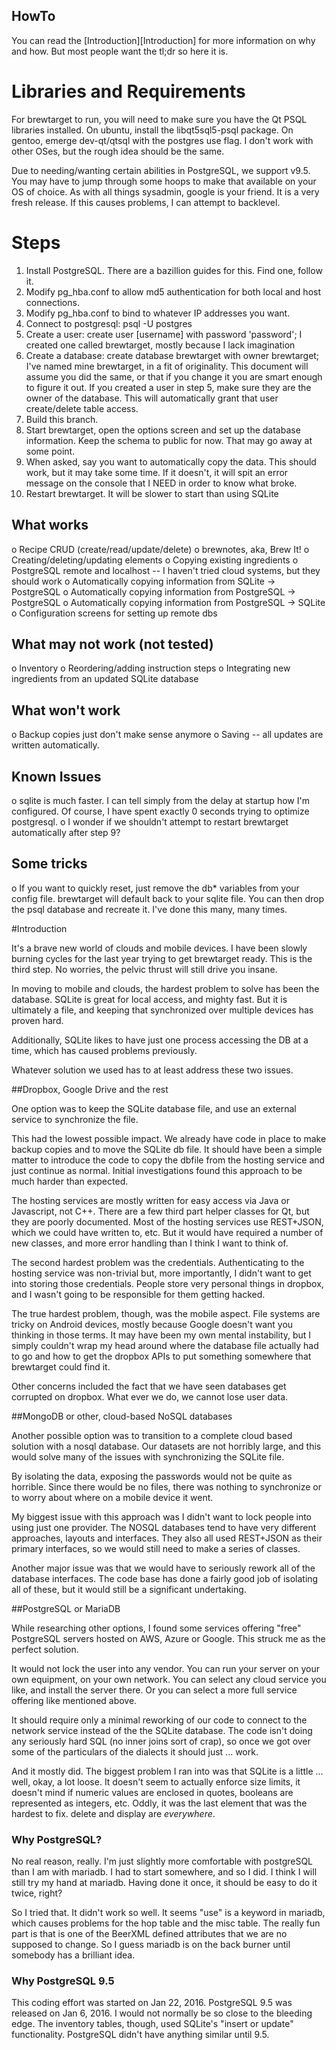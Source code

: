HowTo
-----
You can read the [Introduction][Introduction] for more information on why and
how. But most people want the tl;dr so here it is.

Libraries and Requirements
==========================
For brewtarget to run, you will need to make sure you have the Qt PSQL
libraries installed. On ubuntu, install the libqt5sql5-psql package. On
gentoo, emerge dev-qt/qtsql with the postgres use flag. I don't work with
other OSes, but the rough idea should be the same.

Due to needing/wanting certain abilities in PostgreSQL, we support v9.5. You
may have to jump through some hoops to make that available on your OS of
choice. As with all things sysadmin, google is your friend. It is a very fresh
release. If this causes problems, I can attempt to backlevel.

Steps
=====

1. Install PostgreSQL. There are a bazillion guides for this. Find one, follow
it.
2. Modify pg\_hba.conf to allow md5 authentication for both local and host
   connections.
3. Modify pg\_hba.conf to bind to whatever IP addresses you want.
4. Connect to postgresql: psql -U postgres
5. Create a user: create user [username] with password 'password';
   I created one called brewtarget, mostly because I lack imagination
6. Create a database: create database brewtarget with owner brewtarget;
   I've named mine brewtarget, in a fit of originality.  This document will
   assume you did the same, or that if you change it you are smart enough to
   figure it out.  If you created a user in step 5, make sure they are the
   owner of the database.  This will automatically grant that user
   create/delete table access.
7. Build this branch.
8. Start brewtarget, open the options screen and set up the database
   information. Keep the schema to public for now. That may go away at some
   point.
9. When asked, say you want to automatically copy the data. This should work,
   but it may take some time. If it doesn't, it will spit an error message on
   the console that I NEED in order to know what broke.
10. Restart brewtarget. It will be slower to start than using SQLite

## What works
  o Recipe CRUD (create/read/update/delete)
  o brewnotes, aka, Brew It!
  o Creating/deleting/updating elements
  o Copying existing ingredients
  o PostgreSQL remote and localhost -- I haven't tried cloud systems, but they should work
  o Automatically copying information from SQLite -> PostgreSQL
  o Automatically copying information from PostgreSQL -> PostgreSQL
  o Automatically copying information from PostgreSQL -> SQLite
  o Configuration screens for setting up remote dbs

## What may not work (not tested)
  o Inventory
  o Reordering/adding instruction steps
  o Integrating new ingredients from an updated SQLite database

## What won't work
  o Backup copies just don't make sense anymore
  o Saving -- all updates are written automatically.

## Known Issues
  o sqlite is much faster. I can tell simply from the delay at startup how I'm
    configured. Of course, I have spent exactly 0 seconds trying to optimize
    postgresql.
  o I wonder if we shouldn't attempt to restart brewtarget automatically after
    step 9?

## Some tricks
  o If you want to quickly reset, just remove the db\* variables from your
    config file. brewtarget will default back to your sqlite file. You can then
    drop the psql database and recreate it. I've done this many, many
    times.

#Introduction

It's a brave new world of clouds and mobile devices. I have been slowly
burning cycles for the last year trying to get brewtarget ready. This is the
third step. No worries, the pelvic thrust will still drive you insane.

In moving to mobile and clouds, the hardest problem to solve has been the
database. SQLite is great for local access, and mighty fast. But it is
ultimately a file, and keeping that synchronized over multiple devices has
proven hard.

Additionally, SQLite likes to have just one process accessing the DB at a time, which
has caused problems previously.

Whatever solution we used has to at least address these two issues.

##Dropbox, Google Drive and the rest

One option was to keep the SQLite database file, and use an external service
to synchronize the file.

This had the lowest possible impact. We already have code in place to make
backup copies and to move the SQLite db file. It should have been a simple
matter to introduce the code to copy the dbfile from the hosting service and
just continue as normal. Initial investigations found this approach to be
much harder than expected.

The hosting services are mostly written for easy access via Java or
Javascript, not C++. There are a few third part helper classes for Qt, but they are
poorly documented. Most of the hosting services use REST+JSON, which we could
have written to, etc. But it would have required a number of new classes, and
more error handling than I think I want to think of.

The second hardest problem was the credentials. Authenticating to the hosting
service was non-trivial but, more importantly, I didn't want to get into
storing those credentials. People store very personal things in dropbox, and I
wasn't going to be responsible for them getting hacked.

The true hardest problem, though, was the mobile aspect. File systems are
tricky on Android devices, mostly because Google doesn't want you thinking in
those terms. It may have been my own mental instability, but I simply couldn't
wrap my head around where the database file actually had to go and how to get
the dropbox APIs to put something somewhere that brewtarget could find it.

Other concerns included the fact that we have seen databases get corrupted on
dropbox. What ever we do, we cannot lose user data.

##MongoDB or other, cloud-based NoSQL databases

Another possible option was to transition to a complete cloud based solution
with a nosql database. Our datasets are not horribly large, and this would
solve many of the issues with synchronizing the SQLite file.

By isolating the data, exposing the passwords would not be quite as horrible.
Since there would be no files, there was nothing to synchronize or to worry
about where on a mobile device it went.

My biggest issue with this approach was I didn't want to lock people into
using just one provider. The NOSQL databases tend to have very different
approaches, layouts and interfaces.  They also all used REST+JSON as their
primary interfaces, so we would still need to make a series of classes.

Another major issue was that we would have to seriously rework all of the
database interfaces. The code base has done a fairly good job of isolating all
of these, but it would still be a significant undertaking.

##PostgreSQL or MariaDB

While researching other options, I found some services offering "free"
PostgreSQL servers hosted on AWS, Azure or Google. This struck me as the
perfect solution.

It would not lock the user into any vendor. You can run your server on your own
equipment, on your own network. You can select any cloud service you like, and
install the server there. Or you can select a more full service offering like
mentioned above.

It should require only a minimal reworking of our code to connect to the
network service instead of the the SQLite database. The code isn't doing any
seriously hard SQL (no inner joins sort of crap), so once we got over some of
the particulars of the dialects it should just ... work.

And it mostly did. The biggest problem I ran into was that SQLite is a little
... well, okay, a lot loose. It doesn't seem to actually enforce size limits,
it doesn't mind if numeric values are enclosed in quotes, booleans are
represented as integers, etc. Oddly, it was the last element that was the
hardest to fix. delete and display are *everywhere*.

### Why PostgreSQL?
No real reason, really. I'm just slightly more comfortable with postgreSQL
than I am with mariadb. I had to start somewhere, and so I did. I think I will
still try my hand at mariadb. Having done it once, it should be easy to do it
twice, right?

So I tried that. It didn't work so well. It seems "use" is a keyword in
mariadb, which causes problems for the hop table and the misc table. The
really fun part is that is one of the BeerXML defined attributes that we are
no supposed to change. So I guess mariadb is on the back burner until somebody
has a brilliant idea.

### Why PostgreSQL 9.5
This coding effort was started on Jan 22, 2016. PostgreSQL 9.5 was released on
Jan 6, 2016. I would not normally be so close to the bleeding edge. The
inventory tables, though, used SQLite's "insert or update" functionality.
PostgreSQL didn't have anything similar until 9.5.
